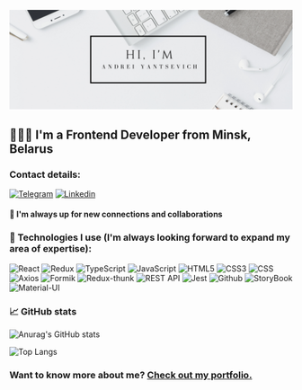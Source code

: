 [![Andrei GitHub Banner](./MyBanner.png)](https://andreiyantsevich.github.io/portfolio/)
## 👨🏻‍💻 I'm a Frontend Developer from Minsk, Belarus
### Contact details:
[![Telegram](https://img.shields.io/badge/-Telegram-282c34?style=for-the-badge&logo=telegram)](https://t.me/yantsev1ch)
[![Linkedin](https://img.shields.io/badge/-Linkedin-282c34?style=for-the-badge&logo=linkedin&logoColor=4285B4)](https://www.linkedin.com/in/andrei-yantsevich/)

#### 🎯 I'm  always up for new connections and collaborations
### 💼 Technologies I use (I'm always looking forward to expand my area of expertise):
![React](https://img.shields.io/badge/-React-282c34?style=for-the-badge&logo=react)
![Redux](https://img.shields.io/badge/-Redux-282c34?style=for-the-badge&logo=redux&logoColor=764ABC)
![TypeScript](https://img.shields.io/badge/-TypeScript-282c34?style=for-the-badge&logo=typeScript)
![JavaScript](https://img.shields.io/badge/-JavaScript-282c34?style=for-the-badge&logo=javaScript)
![HTML5](https://img.shields.io/badge/-HTML5-282c34?style=for-the-badge&logo=HTML5)
![CSS3](https://img.shields.io/badge/-CSS3-282c34?style=for-the-badge&logo=CSS3)
![CSS](https://img.shields.io/badge/-CSS_preprocessor-282c34?style=for-the-badge&logo)
![Axios](https://img.shields.io/badge/-Axios-282c34?style=for-the-badge&logo=axios)
![Formik](https://img.shields.io/badge/-Formik-282c34?style=for-the-badge&logo=formik)
![Redux-thunk](https://img.shields.io/badge/-Redux_thunk-282c34?style=for-the-badge&logo=redux_thunk)
![REST API](https://img.shields.io/badge/-REST_API-282c34?style=for-the-badge&logo=rest)
![Jest](https://img.shields.io/badge/-Jest-282c34?style=for-the-badge&logo=jest)
![Github](https://img.shields.io/badge/-Github-282c34?style=for-the-badge&logo=Github)
![StoryBook](https://img.shields.io/badge/-StoryBook-282c34?style=for-the-badge&logo=StoryBook)
![Material-UI](https://img.shields.io/badge/-Material_UI-282c34?style=for-the-badge&logo=material_design)

### &#x1f4c8; GitHub stats
![Anurag's GitHub stats](https://github-readme-stats.vercel.app/api?username=AndreiYantsevich&hide=stars,contribs&show_icons=true&theme=dracula)

![Top Langs](https://github-readme-stats.vercel.app/api/top-langs/?username=AndreiYantsevich&layout=compact&theme=dracula)

### Want to know more about me? [Check out my portfolio.](https://andreiyantsevich.github.io/portfolio/)
